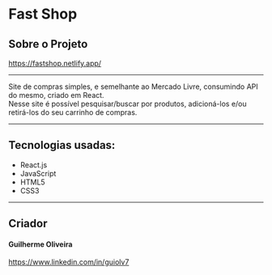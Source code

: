 <h1>Fast Shop</h1>

<h2>Sobre o Projeto</h2>

<a href="https://fastshop.netlify.app/">https://fastshop.netlify.app/</a><hr>

Site de compras simples, e semelhante ao Mercado Livre, consumindo API do mesmo, criado em React.<br>
Nesse site é possível pesquisar/buscar por produtos, adicioná-los e/ou retirá-los do seu carrinho de compras.<hr>

<h2>Tecnologias usadas:</h2>
<ul>
  <li>React.js</li>
  <li>JavaScript</li>
  <li>HTML5</li>
  <li>CSS3</li>
</ul><hr>

<h2>Criador</h2>
<h4>Guilherme Oliveira</h4>
<a href="https://www.linkedin.com/in/guiolv7">https://www.linkedin.com/in/guiolv7</a>
